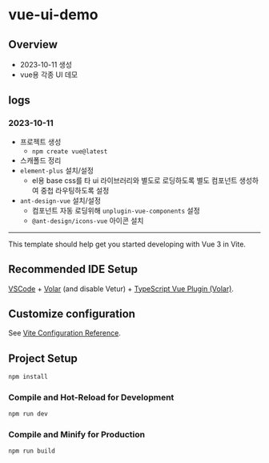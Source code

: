 # vue-ui-demo

## Overview
- 2023-10-11 생성
- vue용 각종 UI 데모

## logs
### 2023-10-11
- 프로젝트 생성
  - `npm create vue@latest`
- 스캐폴드 정리
- `element-plus` 설치/설정
  - el용 base css를 타 ui 라이브러리와 별도로 로딩하도록 별도 컴포넌트 생성하여 중첩 라우팅하도록 설정
- `ant-design-vue` 설치/설정
  - 컴포넌트 자동 로딩위해 `unplugin-vue-components` 설정
  - `@ant-design/icons-vue` 아이콘 설치

---

This template should help get you started developing with Vue 3 in Vite.

## Recommended IDE Setup

[VSCode](https://code.visualstudio.com/) + [Volar](https://marketplace.visualstudio.com/items?itemName=Vue.volar) (and disable Vetur) + [TypeScript Vue Plugin (Volar)](https://marketplace.visualstudio.com/items?itemName=Vue.vscode-typescript-vue-plugin).

## Customize configuration

See [Vite Configuration Reference](https://vitejs.dev/config/).

## Project Setup

```sh
npm install
```

### Compile and Hot-Reload for Development

```sh
npm run dev
```

### Compile and Minify for Production

```sh
npm run build
```
